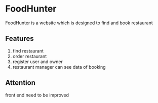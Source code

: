# FoodHunter
FoodHunter is a website which is designed to find and book restaurant

## Features
1. find restaurant
2. order restaurant
3. register user and owner
4. restaurant manager can see data of booking

## Attention
front end need to be improved
